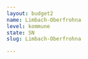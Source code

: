 ```yaml
---
layout: budget2
name: Limbach-Oberfrohna
level: kommune
state: SN
slug: Limbach-Oberfrohna

---
```



